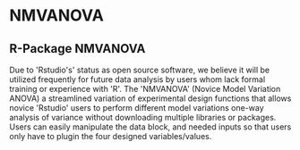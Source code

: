 # NMVANOVA
## R-Package NMVANOVA
Due to 'Rstudio's' status as open source software, we believe it will be utilized frequently for future data analysis by users whom lack formal training or experience with 'R'. The 'NMVANOVA' (Novice Model Variation ANOVA) a streamlined variation of experimental design functions that allows novice 'Rstudio' users to perform different model variations one-way analysis of variance without downloading  multiple libraries or packages. Users can easily manipulate the data block, and needed inputs so that users only have to plugin the four designed variables/values.
